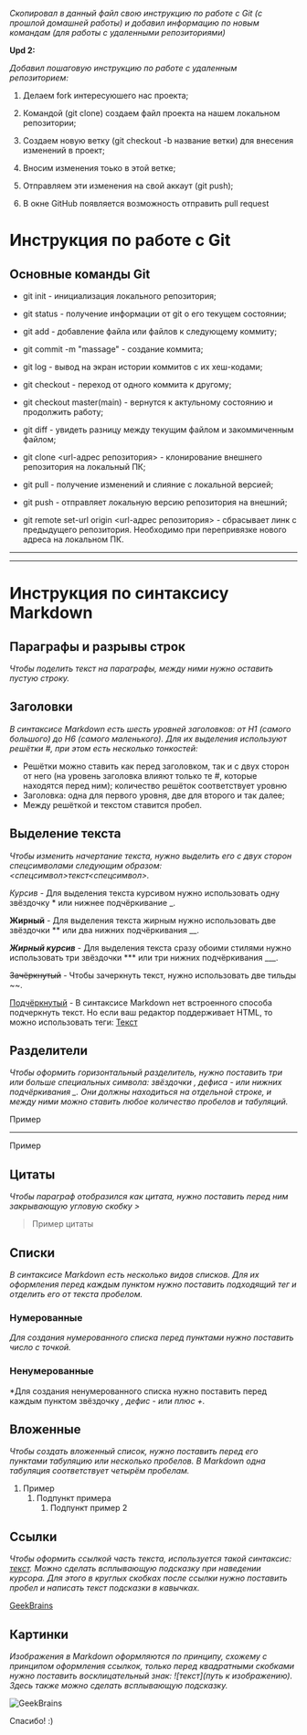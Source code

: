 *Скопировал в данный файл свою инструкцию по работе с Git (с прошлой домашней работы) и добавил информацию по новым командам (для работы с удаленными репозиториями)*

**Upd 2:**

*Добавил пошаговую инструкцию по работе с удаленным репозиторием:*

1. Делаем fork интересуюшего нас проекта;

2. Командой (git clone) создаем файл проекта на нашем локальном репозитории;

3. Создаем новую ветку (git checkout -b название ветки) для внесения изменений в проект;

4. Вносим изменения тоько в этой ветке;

5. Отправляем эти изменения на свой аккаут (git push);

6. В окне GitHub появляется возможность отправить pull request

# **Инструкция по работе с Git**

## Основные команды Git

* git init - инициализация локального репозитория;

* git status - получение информации от git о его текущем состоянии;

* git add - добавление файла или файлов к следующему коммиту;

* git commit -m "massage" - создание коммита;

* git log - вывод на экран истории коммитов с их хеш-кодами;

* git checkout - переход от одного коммита к другому;

* git checkout master(main) - вернутся к актульному состоянию и продолжить работу;

* git diff - увидеть разницу между текущим файлом и закоммиченным файлом;

* git clone <url-адрес репозитория> - клонирование внешнего репозитория на локальный ПК;

* git pull - получение изменений и слияние с локальной версией;

* git push - отправляет локальную версию репозитория на внешний;

* git remote set-url origin <url-адрес репозитория> - сбрасывает линк с предыдущего репозитория. Необходимо при перепривязке нового адреса на локальном ПК.

***
***

# **Инструкция по синтаксису Markdown**

## Параграфы и разрывы строк

*Чтобы поделить текст на параграфы, между ними нужно оставить пустую строку.*

## Заголовки

*В синтаксисе Markdown есть шесть уровней заголовков: от H1 (самого большого) до H6 (самого маленького). Для их выделения используют решётки #, при этом есть несколько тонкостей:*

* Решётки можно ставить как перед заголовком, так и с двух сторон от него (на уровень заголовка влияют только те #, которые находятся перед ним);
количество решёток соответствует уровню
* Заголовка: одна для первого уровня, две для второго и так далее;
* Между решёткой и текстом ставится пробел.

## Выделение текста

*Чтобы изменить начертание текста, нужно выделить его с двух сторон спецсимволами следующим образом: <спецсимвол>текст<спецсимвол>.*

*Курсив* - Для выделения текста курсивом нужно использовать одну звёздочку * или нижнее подчёркивание _.

__Жирный__ - Для выделения текста жирным нужно использовать две звёздочки ** или два нижних подчёркивания __.

***Жирный курсив*** - Для выделения текста сразу обоими стилями нужно использовать три звёздочки *** или три нижних подчёркивания ___.

~~Зачёркнутый~~ - Чтобы зачеркнуть текст, нужно использовать две тильды ~~.

<u>Подчёркнутый</u> - В синтаксисе Markdown нет встроенного способа подчеркнуть текст. Но если ваш редактор поддерживает HTML, то можно использовать теги: <u>Текст</u>

## Разделители

*Чтобы оформить горизонтальный разделитель, нужно поставить три или больше специальных символа: звёздочки* *, дефиса - или нижних подчёркивания _. Они должны находиться на отдельной строке, и между ними можно ставить любое количество пробелов и табуляций.*

Пример
***
Пример

## Цитаты

*Чтобы параграф отобразился как цитата, нужно поставить перед ним закрывающую угловую скобку >*

>Пример цитаты

## Списки

*В синтаксисе Markdown есть несколько видов списков. Для их оформления перед каждым пунктом нужно поставить подходящий тег и отделить его от текста пробелом.*

### Нумерованные

*Для создания нумерованного списка перед пунктами нужно поставить число с точкой.*

### Ненумерованные

*Для создания ненумерованного списка нужно поставить перед каждым пунктом звёздочку *, дефис - или плюс +.*

## Вложенные

*Чтобы создать вложенный список, нужно поставить перед его пунктами табуляцию или несколько пробелов. В Markdown одна табуляция соответствует четырём пробелам.*

1. Пример
    1. Подпункт примера
        1. Подпункт пример 2

## Ссылки

*Чтобы оформить ссылкой часть текста, используется такой синтаксис: [текст](ссылка). Можно сделать всплывающую подсказку при наведении курсора. Для этого в круглых скобках после ссылки нужно поставить пробел и написать текст подсказки в кавычках.*

[GeekBrains](https://gb.ru/ "Лучший сайт по изучению программирования!")

## Картинки

*Изображения в Markdown оформляются по принципу, схожему с принципом оформления ссылкок, только перед квадратными скобками нужно поставить восклицательный знак: ![текст](путь к изображению). Здесь также можно сделать всплывающую подсказку.*

![GeekBrains](https://expertali.ru/image/page/geekbrains.png)

Спасибо! :)
